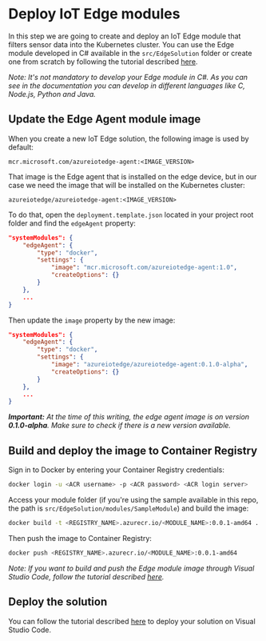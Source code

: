 # Deploy IoT Edge modules

In this step we are going to create and deploy an IoT Edge module that filters sensor data into the Kubernetes cluster. You can use the Edge module developed in C# available in the `src/EdgeSolution` folder or create one from scratch by following the tutorial described [here](https://docs.microsoft.com/en-us/azure/iot-edge/tutorial-csharp-module).

*Note: It's not mandatory to develop your Edge module in C#. As you can see in the documentation you can develop in different languages like C, Node.js, Python and Java.*

## Update the Edge Agent module image

When you create a new IoT Edge solution, the following image is used by default:

    mcr.microsoft.com/azureiotedge-agent:<IMAGE_VERSION>

That image is the Edge agent that is installed on the edge device, but in our case we need the image that will be installed on the Kubernetes cluster:

    azureiotedge/azureiotedge-agent:<IMAGE_VERSION>

To do that, open the `deployment.template.json` located in your project root folder and find the `edgeAgent` property:

```json
"systemModules": {
    "edgeAgent": {
        "type": "docker",
        "settings": {
            "image": "mcr.microsoft.com/azureiotedge-agent:1.0",
            "createOptions": {}
        }
    },
    ...
}
```

Then update the `image` property by the new image:

```json
"systemModules": {
    "edgeAgent": {
        "type": "docker",
        "settings": {
            "image": "azureiotedge/azureiotedge-agent:0.1.0-alpha",
            "createOptions": {}
        }
    },
    ...
}
```

***Important:** At the time of this writing, the edge agent image is on version **0.1.0-alpha**. Make sure to check if there is a new version available.*   

## Build and deploy the image to Container Registry

Sign in to Docker by entering your Container Registry credentials:

```sh
docker login -u <ACR username> -p <ACR password> <ACR login server>
```

Access your module folder (if you're using the sample available in this repo, the path is `src/EdgeSolution/modules/SampleModule`)  and build the image:

```sh
docker build -t <REGISTRY_NAME>.azurecr.io/<MODULE_NAME>:0.0.1-amd64 .
```

Then push the image to Container Registry:

```sh
docker push <REGISTRY_NAME>.azurecr.io/<MODULE_NAME>:0.0.1-amd64
```

*Note: If you want to build and push the Edge module image through Visual Studio Code, follow the tutorial described [here](https://docs.microsoft.com/en-us/azure/iot-edge/tutorial-csharp-module#deploy-and-run-the-solution).*

## Deploy the solution

You can follow the tutorial described [here](https://docs.microsoft.com/en-us/azure/iot-edge/tutorial-csharp-module#build-your-iot-edge-solution) to deploy your solution on Visual Studio Code.
